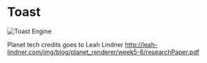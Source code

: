 # Toast
![Toast Engine](https://imgur.com/a/NDd203J.png)



Planet tech credits goes to Leah Lindner
http://leah-lindner.com/img/blog/planet_renderer/week5-6/researchPaper.pdf